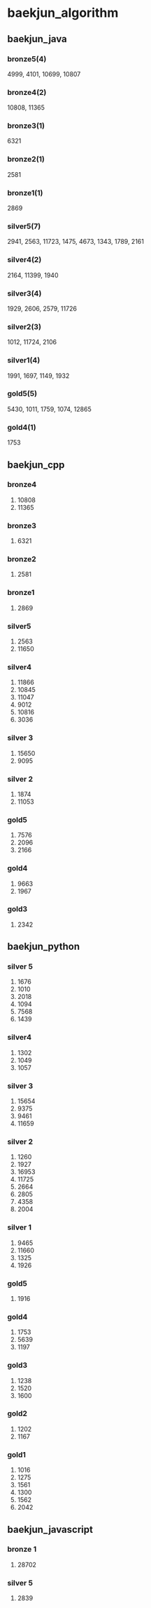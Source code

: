 # baekjun_algorithm
## baekjun_java
### bronze5(4)
4999, 4101, 10699, 10807

### bronze4(2)
10808, 11365

### bronze3(1)
6321

### bronze2(1)
2581

### bronze1(1)
2869

### silver5(7)
2941, 2563, 11723, 1475, 4673, 1343, 1789, 2161

### silver4(2)
2164, 11399, 1940

### silver3(4)
1929, 2606, 2579, 11726

### silver2(3)
1012, 11724, 2106

### silver1(4)
1991, 1697, 1149, 1932

### gold5(5)
5430, 1011, 1759, 1074, 12865

### gold4(1)
1753

## baekjun_cpp
### bronze4
1. 10808
2. 11365

### bronze3
1. 6321

### bronze2
1. 2581

### bronze1
1. 2869

### silver5
1. 2563
2. 11650

### silver4
1. 11866
2. 10845
3. 11047
4. 9012
5. 10816
6. 3036

### silver 3
1. 15650
2. 9095

### silver 2
1. 1874
2. 11053

### gold5
1. 7576
2. 2096
3. 2166

### gold4
1. 9663
2. 1967

### gold3
1. 2342

## baekjun_python
### silver 5
1. 1676
2. 1010
3. 2018
4. 1094
5. 7568
6. 1439

### silver4
1. 1302
2. 1049
3. 1057

### silver 3
1. 15654
2. 9375
3. 9461
4. 11659

### silver 2
1. 1260
2. 1927
3. 16953
4. 11725
5. 2664
6. 2805
7. 4358
8. 2004

### silver 1
1. 9465
2. 11660
3. 1325
4. 1926

### gold5
1. 1916

### gold4
1. 1753
2. 5639
3. 1197

### gold3
1. 1238
2. 1520
3. 1600

### gold2
1. 1202
2. 1167

### gold1
1. 1016
2. 1275
3. 1561
4. 1300
5. 1562
6. 2042

## baekjun_javascript
### bronze 1
1. 28702

### silver 5
1. 2839

